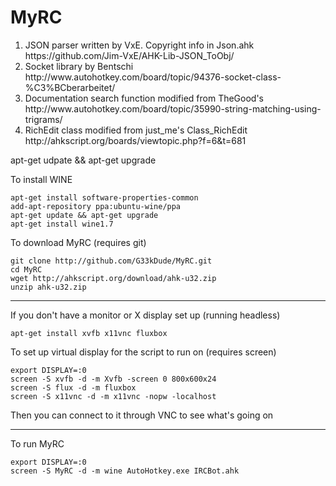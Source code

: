 MyRC
====

<ol>
<li>JSON parser written by VxE. Copyright info in Json.ahk https://github.com/Jim-VxE/AHK-Lib-JSON_ToObj/</li>
<li>Socket library by Bentschi http://www.autohotkey.com/board/topic/94376-socket-class-%C3%BCberarbeitet/</li>
<li>Documentation search function modified from TheGood's http://www.autohotkey.com/board/topic/35990-string-matching-using-trigrams/</li>
<li>RichEdit class modified from just_me's Class_RichEdit http://ahkscript.org/boards/viewtopic.php?f=6&t=681</li>
</ol>


apt-get udpate && apt-get upgrade

To install WINE
```
apt-get install software-properties-common
add-apt-repository ppa:ubuntu-wine/ppa
apt-get update && apt-get upgrade
apt-get install wine1.7
```

To download MyRC (requires git)
```
git clone http://github.com/G33kDude/MyRC.git
cd MyRC
wget http://ahkscript.org/download/ahk-u32.zip
unzip ahk-u32.zip
```

-----

If you don't have a monitor or X display set up (running headless)
```
apt-get install xvfb x11vnc fluxbox
```

To set up virtual display for the script to run on (requires screen)
```
export DISPLAY=:0
screen -S xvfb -d -m Xvfb -screen 0 800x600x24
screen -S flux -d -m fluxbox
screen -S x11vnc -d -m x11vnc -nopw -localhost
```
Then you can connect to it through VNC to see what's going on

-----

To run MyRC
```
export DISPLAY=:0
screen -S MyRC -d -m wine AutoHotkey.exe IRCBot.ahk
```